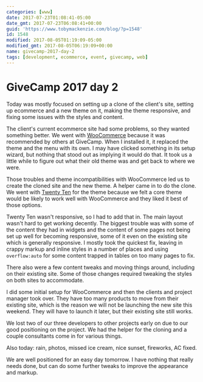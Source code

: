 ```yaml
---
categories: [www]
date: 2017-07-23T01:08:41-05:00
date_gmt: 2017-07-23T06:08:41+00:00
guid: 'https://www.tobymackenzie.com/blog/?p=1548'
id: 1548
modified: 2017-08-05T01:19:09-05:00
modified_gmt: 2017-08-05T06:19:09+00:00
name: givecamp-2017-day-2
tags: [development, ecommerce, event, givecamp, web]
---
```


GiveCamp 2017 day 2
===================

Today was mostly focused on setting up a clone of the client's site, setting up ecommerce and a new theme on it, making the theme responsive, and fixing some issues with the styles and content.

<!--more-->

The client's current ecommerce site had some problems, so they wanted something better.  We went with [WooCommerce](https://woocommerce.com/) because it was recommended by others at GiveCamp.  When I installed it, it replaced the theme and the menu with its own.  I may have clicked something in its setup wizard, but nothing that stood out as implying it would do that.  It took us a little while to figure out what their old theme was and get back to where we were.

Those troubles and theme incompatibilities with WooCommerce led us to create the cloned site and the new theme.  A helper came in to do the clone.  We went with [Twenty Ten](https://wordpress.org/themes/twentyten/) for the theme because we felt a core theme would be likely to work well with WooCommerce and they liked it best of those options.

Twenty Ten wasn't responsive, so I had to add that in.  The main layout wasn't hard to get working decently.  The biggest trouble was with some of the content they had in widgets and the content of some pages not being set up well for becoming responsive, some of it even on the existing site which is generally responsive.  I mostly took the quickest fix, leaving in crappy markup and inline styles in a number of places and using `overflow:auto` for some content trapped in tables on too many pages to fix.

There also were a few content tweaks and moving things around, including on their existing site.  Some of those changes required tweaking the styles on both sites to accommodate.

I did some initial setup for WooCommerce and then the clients and project manager took over.  They have too many products to move from their existing site, which is the reason we will not be launching the new site this weekend.  They will have to launch it later, but their existing site still works.

We lost two of our three developers to other projects early on due to our good positioning on the project.  We had the helper for the cloning and a couple consultants come in for various things.

Also today: rain, photos, missed ice cream, nice sunset, fireworks, AC fixed.

We are well positioned for an easy day tomorrow.  I have nothing that really needs done, but can do some further tweaks to improve the appearance and markup.
